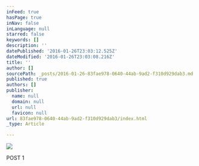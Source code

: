 ```yaml
---
inFeed: true
hasPage: true
inNav: false
inLanguage: null
starred: false
keywords: []
description: ''
datePublished: '2016-01-26T23:03:12.525Z'
dateModified: '2016-01-26T23:03:08.216Z'
title: ''
author: []
sourcePath: _posts/2016-01-26-83fae978-0640-44ab-9ad2-f310d929dab3.md
published: true
authors: []
publisher:
  name: null
  domain: null
  url: null
  favicon: null
url: 83fae978-0640-44ab-9ad2-f310d929dab3/index.html
_type: Article

---
```

![](https://the-grid-user-content.s3-us-west-2.amazonaws.com/9fb8ae5e-80b2-4f02-9053-90206767964c.jpg)

POST 1
